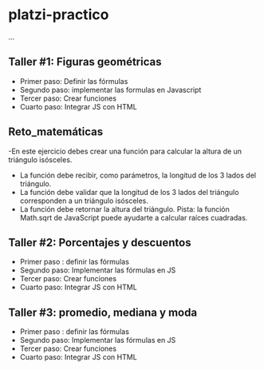 # platzi-practico

...

## Taller #1: Figuras geométricas


- Primer paso: Definir las fórmulas
- Segundo paso: implementar las formulas en Javascript
- Tercer paso: Crear funciones 
- Cuarto paso: Integrar JS con HTML


## Reto_matemáticas 

-En este ejercicio debes crear una función para calcular la altura de un triángulo isósceles.

- La función debe recibir, como parámetros, la longitud de los 3 lados del triángulo.
- La función debe validar que la longitud de los 3 lados del triángulo corresponden a un triángulo isósceles.
- La función debe retornar la altura del triángulo.
 Pista: la función Math.sqrt de JavaScript puede ayudarte a calcular raíces cuadradas.

 
## Taller #2:  Porcentajes y descuentos

- Primer paso : definir las fórmulas
- Segundo paso:  Implementar las fórmulas en JS
- Tercer paso: Crear funciones
- Cuarto paso: Integrar JS con HTML


## Taller #3: promedio, mediana y moda

- Primer paso : definir las fórmulas
- Segundo paso:  Implementar las fórmulas en JS
- Tercer paso: Crear funciones
- Cuarto paso: Integrar JS con HTML